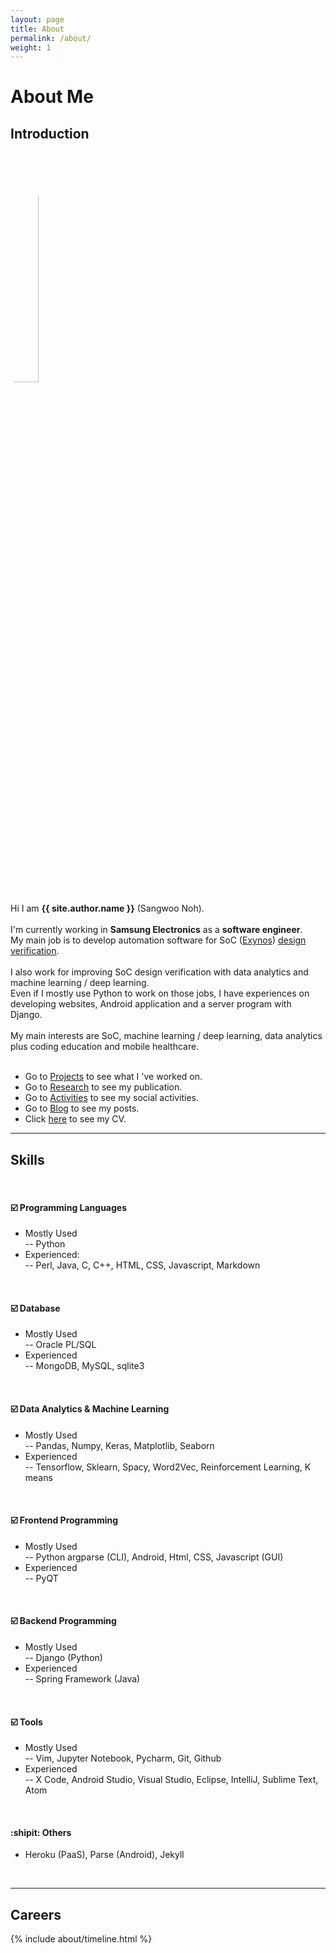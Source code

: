 ```yaml
---
layout: page
title: About
permalink: /about/
weight: 1
---
```


# **About Me**

## **Introduction** 
<br>

<img src="https://avatars2.githubusercontent.com/u/16892436?s=460&u=30c2e125ca2aa6c4183bed0dfbd73380a05ca291&v=4" alt="me" style="border-radius: 50%; width: 30%;">
<br>

Hi I am **{{ site.author.name }}** (Sangwoo Noh). <br><br>
I'm currently working in **Samsung Electronics** as a **software engineer**. <br>
My main job is to develop automation software for SoC ([Exynos](https://www.samsung.com/semiconductor/minisite/exynos/)) [design verification](https://garygitgit.github.io/blog/soc-verification). <br><br>
I also work for improving SoC design verification with data analytics and machine learning / deep learning. <br>
Even if I mostly use Python to work on those jobs, I have experiences on developing websites, Android application and a server program with Django.<br><br>
My main interests are SoC, machine learning / deep learning, data analytics plus coding education and mobile healthcare. <br><br>

- Go to [Projects](https://garygitgit.github.io/projects/) to see what I 've worked on. <br>
- Go to [Research](https://garygitgit.github.io/research/) to see my publication. <br>
- Go to [Activities](https://garygitgit.github.io/activities/) to see my social activities. <br>
- Go to [Blog](https://garygitgit.github.io/blog/) to see my posts. <br>
- Click [here]((https://drive.google.com/file/d/1xxH-xfvY2-Ccb033d1JmElHPqVozcAsM/view?usp=sharing)) to see my CV. <br>

---

## **Skills** 
<br>

#### :ballot_box_with_check: Programming Languages
- Mostly Used<br>
-- Python<br>
- Experienced:<br>
-- Perl, Java, C, C++, HTML, CSS, Javascript, Markdown <br>
<br>

#### :ballot_box_with_check: Database
- Mostly Used<br>
-- Oracle PL/SQL <br>
- Experienced<br>
-- MongoDB, MySQL, sqlite3 <br>
<br>

#### :ballot_box_with_check: Data Analytics & Machine Learning
- Mostly Used<br>
-- Pandas, Numpy, Keras, Matplotlib, Seaborn <br>
- Experienced<br>
-- Tensorflow, Sklearn, Spacy, Word2Vec, Reinforcement Learning, K means <br>
<br>

#### :ballot_box_with_check: Frontend Programming
- Mostly Used<br>
-- Python argparse (CLI), Android, Html, CSS, Javascript (GUI)<br>
- Experienced<br>
-- PyQT <br>
<br>

#### :ballot_box_with_check: Backend Programming
- Mostly Used<br>
-- Django (Python) <br>
- Experienced<br>
-- Spring Framework (Java)<br>
<br>

#### :ballot_box_with_check: Tools
- Mostly Used<br>
-- Vim, Jupyter Notebook, Pycharm, Git, Github
- Experienced<br>
-- X Code, Android Studio, Visual Studio, Eclipse, IntelliJ, Sublime Text, Atom <br>
<br>

#### :shipit: Others
- Heroku (PaaS), Parse (Android), Jekyll
<br>

---

<!-- <div class="row">
{% include about/skills.html title="Programming Skills" source=site.data.programming-skills %}
{% include about/skills.html title="Other Skills" source=site.data.other-skills %}
</div> -->
## **Careers**

<div class="row">
{% include about/timeline.html %}
</div><br>

